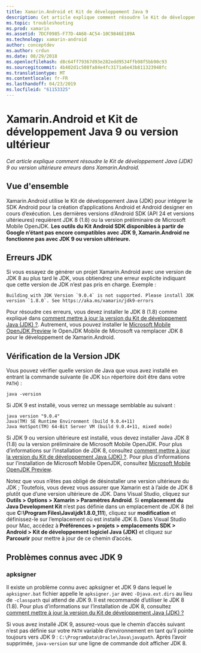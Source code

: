 ```yaml
---
title: Xamarin.Android et Kit de développement Java 9
description: Cet article explique comment résoudre le Kit de développement Java (JDK) 9 ou version ultérieure erreurs dans Xamarin.Android.
ms.topic: troubleshooting
ms.prod: xamarin
ms.assetid: 7DCF0985-F77D-4A68-AC54-10C9846E189A
ms.technology: xamarin-android
author: conceptdev
ms.author: crdun
ms.date: 08/29/2018
ms.openlocfilehash: d8c64ff79367d93e282edd9534ffb98f5bb90c93
ms.sourcegitcommit: 4b402d1c508fa84e4fc3171a6e43b811323948fc
ms.translationtype: MT
ms.contentlocale: fr-FR
ms.lasthandoff: 04/23/2019
ms.locfileid: "61153325"
---
```

# <a name="xamarinandroid-and-java-development-kit-9-or-later"></a>Xamarin.Android et Kit de développement Java 9 ou version ultérieur

_Cet article explique comment résoudre le Kit de développement Java (JDK) 9 ou version ultérieure erreurs dans Xamarin.Android._


## <a name="overview"></a>Vue d'ensemble

Xamarin.Android utilise le Kit de développement Java (JDK) pour intégrer le SDK Android pour la création d’applications Android et Android designer en cours d’exécution. Les dernières versions d’Android SDK (API 24 et versions ultérieures) requièrent JDK 8 (1.8) ou la version préliminaire de Microsoft Mobile OpenJDK. **Les outils du Kit Android SDK disponibles à partir de Google n’étant pas encore compatibles avec JDK 9, Xamarin.Android ne fonctionne pas avec JDK 9 ou version ultérieure.**

## <a name="jdk-errors"></a>Erreurs JDK

Si vous essayez de générer un projet Xamarin.Android avec une version de JDK 8 au plus tard le JDK, vous obtiendrez une erreur explicite indiquant que cette version de JDK n’est pas pris en charge. Exemple :

```shell
Building with JDK Version `9.0.4` is not supported. Please install JDK version `1.8.0`. See https://aka.ms/xamarin/jdk9-errors  
```

Pour résoudre ces erreurs, vous devez installer le JDK 8 (1.8) comme expliqué dans [comment mettre à jour la version du Kit de développement Java (JDK) ?](~/android/troubleshooting/questions/update-jdk.md).
Autrement, vous pouvez installer le [Microsoft Mobile OpenJDK Preview](~/android/get-started/installation/openjdk.md) le OpenJDK Mobile de Microsoft va remplacer JDK 8 pour le développement de Xamarin.Android.


## <a name="checking-the-jdk-version"></a>Vérification de la Version JDK

Vous pouvez vérifier quelle version de Java que vous avez installé en entrant la commande suivante (le JDK `bin` répertoire doit être dans votre `PATH`) :

```shell
java -version
```

Si JDK 9 est installé, vous verrez un message semblable au suivant :

```shell
java version "9.0.4"
Java(TM) SE Runtime Environment (build 9.0.4+11)
Java HotSpot(TM) 64-Bit Server VM (build 9.0.4+11, mixed mode)
```

Si JDK 9 ou version ultérieure est installé, vous devez installer Java JDK 8 (1.8) ou la version préliminaire de Microsoft Mobile OpenJDK. Pour plus d’informations sur l’installation de JDK 8, consultez [comment mettre à jour la version du Kit de développement Java (JDK) ?](~/android/troubleshooting/questions/update-jdk.md). Pour plus d’informations sur l’installation de Microsoft Mobile OpenJDK, consultez [Microsoft Mobile OpenJDK Preview](~/android/get-started/installation/openjdk.md).

Notez que vous n’êtes pas obligé de désinstaller une version ultérieure du JDK ; Toutefois, vous devez vous assurer que Xamarin est à l’aide de JDK 8 plutôt que d’une version ultérieure de JDK. Dans Visual Studio, cliquez sur **Outils > Options > Xamarin > Paramètres Android**. Si **emplacement du Java Development Kit** n’est pas définie dans un emplacement de JDK 8 (tel que **C:\\Program Files\\Java\\jdk1.8.0_111**), cliquez sur **modification**  et définissez-le sur l’emplacement où est installé JDK 8. Dans Visual Studio pour Mac, accédez à **Préférences > projets > emplacements SDK > Android > Kit de développement logiciel Java (JDK)** et cliquez sur **Parcourir** pour mettre à jour de ce chemin d’accès.

## <a name="known-issues-with-jdk-9"></a>Problèmes connus avec JDK 9

### <a name="apksigner"></a>apksigner

Il existe un problème connu avec apksigner et JDK 9 dans lequel le `apksigner.bat` fichier appelle le `apksigner.jar` avec `-Djava.ext.dirs` au lieu de `-classpath` qui attend de JDK 9. Il est recommandé d’utiliser le JDK 8 (1.8). Pour plus d’informations sur l’installation de JDK 8, consultez [comment mettre à jour la version du Kit de développement Java (JDK) ?](~/android/troubleshooting/questions/update-jdk.md)

Si vous avez installé JDK 9, assurez-vous que le chemin d’accès suivant n’est pas définie sur votre `PATH` variable d’environnement en tant qu’il pointe toujours vers JDK 9 : `C:\ProgramData\Oracle\Java\javapath`. Après l’avoir supprimée, `java-version` sur une ligne de commande doit afficher JDK 8.
